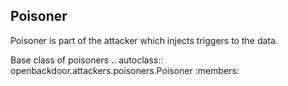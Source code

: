 ## Poisoner

Poisoner is part of the attacker which injects triggers to the data. 

Base class of poisoners
.. autoclass:: openbackdoor.attackers.poisoners.Poisoner
   :members:

